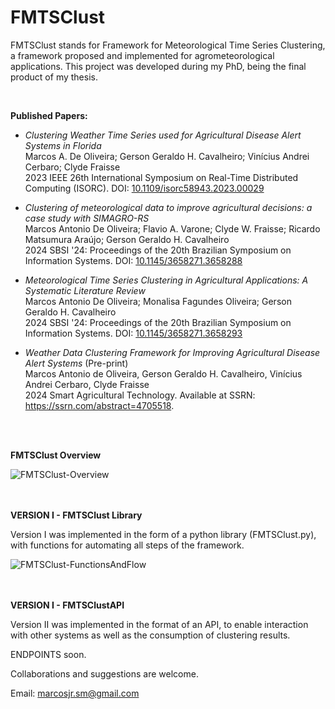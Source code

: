 # FMTSClust
FMTSClust stands for Framework for Meteorological Time Series Clustering, a framework proposed and implemented for agrometeorological applications.
This project was developed during my PhD, being the final product of my thesis.

<br>

**Published Papers:**

- _Clustering Weather Time Series used for Agricultural Disease Alert Systems in Florida_<br>
Marcos A. De Oliveira; Gerson Geraldo H. Cavalheiro; Vinícius Andrei Cerbaro; Clyde Fraisse <br>
2023 IEEE 26th International Symposium on Real-Time Distributed Computing (ISORC). DOI: <a href="https://ieeexplore.ieee.org/document/10196959">10.1109/isorc58943.2023.00029</a>

- _Clustering of meteorological data to improve agricultural decisions: a case study with SIMAGRO-RS_<br>
Marcos Antonio De Oliveira; Flavio A. Varone; Clyde W. Fraisse; Ricardo Matsumura Araújo; Gerson Geraldo H. Cavalheiro <br>
2024 SBSI '24: Proceedings of the 20th Brazilian Symposium on Information Systems. DOI: <a href="https://dl.acm.org/doi/10.1145/3658271.3658288">10.1145/3658271.3658288</a>

- _Meteorological Time Series Clustering in Agricultural Applications: A Systematic Literature Review_<br>
Marcos Antonio De Oliveira; Monalisa Fagundes Oliveira; Gerson Geraldo H. Cavalheiro <br>
2024 SBSI '24: Proceedings of the 20th Brazilian Symposium on Information Systems. DOI: <a href="https://dl.acm.org/doi/10.1145/3658271.3658293">10.1145/3658271.3658293</a>

- _Weather Data Clustering Framework for Improving Agricultural Disease Alert Systems_ (Pre-print)<br>
Marcos Antonio de Oliveira, Gerson Geraldo H. Cavalheiro, Vinícius Andrei Cerbaro, Clyde Fraisse <br>
2024 Smart Agricultural Technology. Available at SSRN: <a href="https://ssrn.com/abstract=4705518">https://ssrn.com/abstract=4705518</a>.



<br></br>

**FMTSClust Overview**

![FMTSClust-Overview](https://github.com/marcosjr06/FMTSClust/assets/2211378/46ebea3f-72db-4399-88c9-03275ef59d55)


<br></br>
**VERSION I - FMTSClust Library**

Version I was implemented in the form of a python library (FMTSClust.py), with functions for automating all steps of the framework.

![FMTSClust-FunctionsAndFlow](https://github.com/marcosjr06/FMTSClust/assets/2211378/7c95414c-6e8e-4479-938c-bde3db9a5f51)


<br></br>
**VERSION I - FMTSClustAPI**

Version II was implemented in the format of an API, to enable interaction with other systems as well as the consumption of clustering results.

ENDPOINTS soon.


Collaborations and suggestions are welcome.

Email: marcosjr.sm@gmail.com
